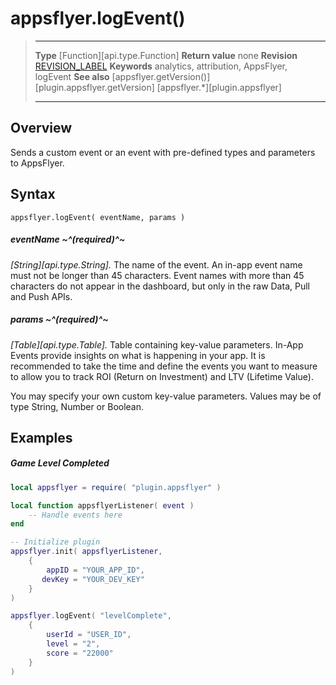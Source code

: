 # appsflyer.logEvent()

> --------------------- ------------------------------------------------------------------------------------------
> __Type__              [Function][api.type.Function]
> __Return value__		none
> __Revision__          [REVISION_LABEL](REVISION_URL)
> __Keywords__          analytics, attribution, AppsFlyer, logEvent
> __See also__			[appsflyer.getVersion()][plugin.appsflyer.getVersion]
>						[appsflyer.*][plugin.appsflyer]
> --------------------- ------------------------------------------------------------------------------------------


## Overview

Sends a custom event or an event with pre-defined types and parameters to AppsFlyer.

## Syntax

	appsflyer.logEvent( eventName, params )

##### eventName ~^(required)^~
_[String][api.type.String]._ The name of the event. An in-app event name must not be longer than 45 characters. Event names with more than 45 characters do not appear in the dashboard, but only in the raw Data, Pull and Push APIs.

##### params ~^(required)^~
_[Table][api.type.Table]._ Table containing key-value parameters. In-App Events provide insights on what is happening in your app. It is recommended to take the time and define the events you want to measure to allow you to track ROI (Return on Investment) and LTV (Lifetime Value).

You may specify your own custom key-value parameters. Values may be of type String, Number or Boolean.


## Examples

##### Game Level Completed

``````lua
local appsflyer = require( "plugin.appsflyer" )

local function appsflyerListener( event )
	-- Handle events here
end

-- Initialize plugin
appsflyer.init( appsflyerListener,
	{
		appID = "YOUR_APP_ID",
       devKey = "YOUR_DEV_KEY"
	}
)

appsflyer.logEvent( "levelComplete",
	{
		userId = "USER_ID",
		level = "2",
		score = "22000"
	}
)
``````
